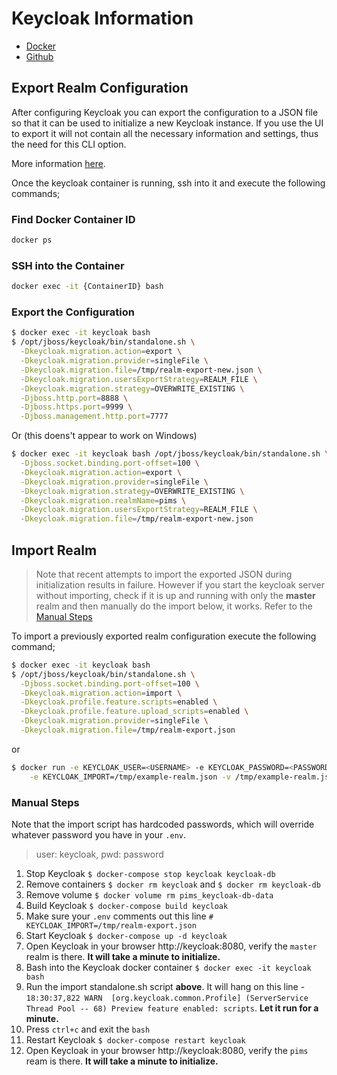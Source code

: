 # Keycloak Information

- [Docker](https://hub.docker.com/r/jboss/keycloak/)
- [Github](https://github.com/keycloak/keycloak-containers/tree/master/server)

## Export Realm Configuration
After configuring Keycloak you can export the configuration to a JSON file so that it can be used to initialize a new Keycloak instance.
If you use the UI to export it will not contain all the necessary information and settings, thus the need for this CLI option.

More information [here](https://www.keycloak.org/docs/latest/server_admin/index.html#_export_import).

Once the keycloak container is running, ssh into it and execute the following commands;

### Find Docker Container ID
```bash
docker ps
```

### SSH into the Container
```bash
docker exec -it {ContainerID} bash
```

### Export the Configuration

```bash
$ docker exec -it keycloak bash
$ /opt/jboss/keycloak/bin/standalone.sh \
  -Dkeycloak.migration.action=export \
  -Dkeycloak.migration.provider=singleFile \
  -Dkeycloak.migration.file=/tmp/realm-export-new.json \
  -Dkeycloak.migration.usersExportStrategy=REALM_FILE \
  -Dkeycloak.migration.strategy=OVERWRITE_EXISTING \
  -Djboss.http.port=8888 \
  -Djboss.https.port=9999 \
  -Djboss.management.http.port=7777
```

Or (this doens't appear to work on Windows)

```bash
$ docker exec -it keycloak bash /opt/jboss/keycloak/bin/standalone.sh \
  -Djboss.socket.binding.port-offset=100 \
  -Dkeycloak.migration.action=export \
  -Dkeycloak.migration.provider=singleFile \
  -Dkeycloak.migration.strategy=OVERWRITE_EXISTING \
  -Dkeycloak.migration.realmName=pims \
  -Dkeycloak.migration.usersExportStrategy=REALM_FILE \
  -Dkeycloak.migration.file=/tmp/realm-export-new.json
```

## Import Realm
> Note that recent attempts to import the exported JSON during initialization results in failure.
However if you start the keycloak server without importing, check if it is up and running with only the **master** realm and then manually do the import below, it works.
Refer to the [Manual Steps](#manual-steps)

To import a previously exported realm configuration execute the following command;

```bash
$ docker exec -it keycloak bash
$ /opt/jboss/keycloak/bin/standalone.sh \
  -Djboss.socket.binding.port-offset=100 \
  -Dkeycloak.migration.action=import \
  -Dkeycloak.profile.feature.scripts=enabled \
  -Dkeycloak.profile.feature.upload_scripts=enabled \
  -Dkeycloak.migration.provider=singleFile \
  -Dkeycloak.migration.file=/tmp/realm-export.json
```

or

```bash
$ docker run -e KEYCLOAK_USER=<USERNAME> -e KEYCLOAK_PASSWORD=<PASSWORD> \
    -e KEYCLOAK_IMPORT=/tmp/example-realm.json -v /tmp/example-realm.json:/tmp/example-realm.json jboss/keycloak
```

### Manual Steps

Note that the import script has hardcoded passwords, which will override whatever password you have in your `.env`.
> user: keycloak, pwd: password

1) Stop Keycloak `$ docker-compose stop keycloak keycloak-db`
2) Remove containers `$ docker rm keycloak` and `$ docker rm keycloak-db`
3) Remove volume `$ docker volume rm pims_keycloak-db-data`
4) Build Keycloak `$ docker-compose build keycloak`
5) Make sure your `.env` comments out this line `# KEYCLOAK_IMPORT=/tmp/realm-export.json`
6) Start Keycloak `$ docker-compose up -d keycloak`
7) Open Keycloak in your browser http://keycloak:8080, verify the `master` realm is there.  **It will take a minute to initialize.**
8) Bash into the Keycloak docker container `$ docker exec -it keycloak bash`
9) Run the import standalone.sh script **above**.  It will hang on this line - `18:30:37,822 WARN  [org.keycloak.common.Profile] (ServerService Thread Pool -- 68) Preview feature enabled: scripts`.  **Let it run for a minute.**
10) Press `ctrl+c` and exit the `bash`
11) Restart Keycloak `$ docker-compose restart keycloak`
12) Open Keycloak in your browser http://keycloak:8080, verify the `pims` ream is there.  **It will take a minute to initialize.**
